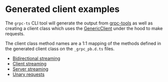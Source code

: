# Generated client examples

The `grpc-ts` CLI tool will generate the output from [grpc-tools](https://www.npmjs.com/package/grpc-tools) as well as creating a client class which uses the [GenericClient](../generic_client/README.md) under the hood to make requests.

The client class method names are a 1:1 mapping of the methods defined in the generated client class on the `_grpc_pb.d.ts` files.

- [Bidirectional streaming](./bidirectionalStreaming.ts)
- [Client streaming](./clientStreaming.ts)
- [Server streaming](./serverStreaming.ts)
- [Unary requests](./unaryRequests.ts)
